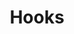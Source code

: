 ---
title: Hooks
hooks:
    items:
        -
            headline: 'Getting Started'
            byline:
                text: >
                    You'll find many examples and useful settings in the <a href="https://github.com/kittyfishfrommars/grav-theme-oxygen/tree/main/_demo">demo</a>. Just copy everything into your /user directory. 
                # (values) text-left | text-right | text-center | text-justify | small | bold | italic | uppercase | normal-case
                # class: 'text-center'
            button:
                class: 'text-center'
                text: README
                url: 'https://github.com/kittyfishfrommars/grav-theme-oxygen/blob/main/README.md'
        -
            headline: 'Ready to Launch'
            byline:
                text: >
                    Once you are happy with your presentation, enable the <a href="https://github.com/kittyfishfrommars/grav-theme-oxygen/blob/main/README.md#theme-options">Theme Options</a> so search engines can find your site.
                # class: 'text-center'
            button:
                class: 'text-center'
                text: Login
                url: 'admin/themes/oxygen'
---